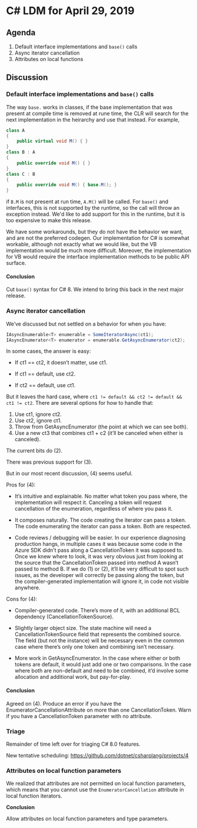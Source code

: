 
# C# LDM for April 29, 2019

## Agenda

1. Default interface implementations and `base()` calls
2. Async iterator cancellation
3. Attributes on local functions

## Discussion

### Default interface implementations and `base()` calls

The way `base.` works in classes, if the base implementation that was present at compile
time is removed at rune time, the CLR will search for the next implementation in the
heirarchy and use that instead. For example,

```C#
class A
{
    public virtual void M() { }
}
class B : A
{
    public override void M() { }
}
class C : B
{
    public override void M() { base.M(); }
}
```

if `B.M` is not present at run time, `A.M()` will be called. For `base()` and interfaces, this is
not supported by the runtime, so the call will throw an exception instead. We'd like to add
support for this in the runtime, but it is too expensive to make this release.

We have some workarounds, but they do not have the behavior we want, and are not the
preferred codegen. Our implementation for C# is somewhat workable, although not exactly what we
would like, but the VB implementation would be much more difficult. Moreover, the implementation
for VB would require the interface implementation methods to be public API surface.

#### Conclusion

Cut `base()` syntax for C# 8. We intend to bring this back in the next major release.

### Async iterator cancellation

We’ve discussed but not settled on a behavior for when you have:

```C#
IAsyncEnumerable<T> enumerable = SomeIteratorAsync(ct1);
IAsyncEnumerator<T> enumerator = enumerable.GetAsyncEnumerator(ct2);
```

In some cases, the answer is easy:

 * If ct1 == ct2, it doesn’t matter, use ct1.

 * If ct1 == default, use ct2.

 * If ct2 == default, use ct1.

But it leaves the hard case, where `ct1 != default && ct2 != default && ct1 != ct2`. There are several options for how to handle that:

1. Use ct1, ignore ct2.
1. Use ct2, ignore ct1.
1. Throw from GetAsyncEnumerator (the point at which we can see both).
1. Use a new ct3 that combines ct1 + c2 (it’ll be canceled when either is canceled).

The current bits do (2).

There was previous support for (3).

But in our most recent discussion, (4) seems useful.

Pros for (4):

* It’s intuitive and explainable. No matter what token you pass where, the implementation will respect it. Canceling a token will request cancellation of the enumeration, regardless of where you pass it.

* It composes naturally. The code creating the iterator can pass a token. The code enumerating the iterator can pass a token. Both are respected.

* Code reviews / debugging will be easier. In our experience diagnosing production hangs, in multiple cases it was because some code in the Azure SDK didn’t pass along a CancellationToken it was supposed to. Once we knew where to look, it was very obvious just from looking at the source that the CancellationToken passed into method A wasn’t passed to method B. If we do (1) or (2), it’ll be very difficult to spot such issues, as the developer will correctly be passing along the token, but the compiler-generated implementation will ignore it, in code not visible anywhere.

Cons for (4):

* Compiler-generated code. There’s more of it, with an additional BCL dependency (CancellationTokenSource).

* Slightly larger object size. The state machine will need a CancellationTokenSource field that represents the combined source. The field (but not the instance) will be necessary even in the common case where there’s only one token and combining isn’t necessary.

* More work in GetAsyncEnumerator. In the case where either or both tokens are default, it would just add one or two comparisons. In the case where both are non-default and need to be combined, it’d involve some allocation and additional work, but pay-for-play.

#### Conclusion

Agreed on (4). Produce an error if you have the EnumeratorCancellationAttribute on more than one
CancellationToken. Warn if you have a CancellationToken parameter with no attribute.


### Triage

Remainder of time left over for triaging C# 8.0 features.

New tentative scheduling: https://github.com/dotnet/csharplang/projects/4


### Attributes on local function parameters

We realized that attributes are not permitted on local function parameters,
which means that you cannot use the `EnumeratorCancellation` attribute in
local function iterators.

**Conclusion**

Allow attributes on local function parameters and type parameters.